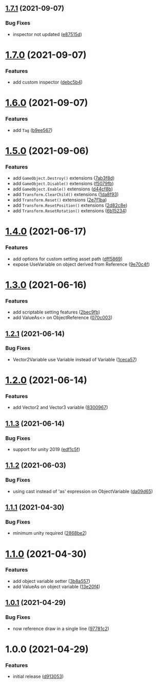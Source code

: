 ## [1.7.1](https://github.com/sickape/sleepyape-framework/compare/v1.7.0...v1.7.1) (2021-09-07)


### Bug Fixes

* inspector not updated ([e87515d](https://github.com/sickape/sleepyape-framework/commit/e87515de0f43f8304bac03b8dc4af5ced95e3d99))

# [1.7.0](https://github.com/sickape/sleepyape-framework/compare/v1.6.0...v1.7.0) (2021-09-07)


### Features

* add custom inspector ([debc5b4](https://github.com/sickape/sleepyape-framework/commit/debc5b40cb6fc3783a2bc59a8eab64ee6fa3796b))

# [1.6.0](https://github.com/sickape/sleepyape-framework/compare/v1.5.0...v1.6.0) (2021-09-07)


### Features

* add `Tag` ([b9ee567](https://github.com/sickape/sleepyape-framework/commit/b9ee567207642bce5673c308290313b66fa0d691))

# [1.5.0](https://github.com/sickape/sleepyape-framework/compare/v1.4.0...v1.5.0) (2021-09-06)


### Features

* add `GameObject.Destroy()` extensions ([7ab3f8d](https://github.com/sickape/sleepyape-framework/commit/7ab3f8de2ee0ee9559c7717420d8ac253f31dc1a))
* add `GameObject.Disable()` extensions ([f5079fb](https://github.com/sickape/sleepyape-framework/commit/f5079fbd2ad85086a060308eb7656b603f26a995))
* add `GameObject.Enable()` extensions ([d44cf8b](https://github.com/sickape/sleepyape-framework/commit/d44cf8b4b45fbca87ba1dd53d28a27a75604c8fa))
* add `Transform.ClearChild()` extensions ([1da8f93](https://github.com/sickape/sleepyape-framework/commit/1da8f935faef31f0e229854dc94fc387ca4e5a46))
* add `Transform.Reset()` extensions ([2e7f1ba](https://github.com/sickape/sleepyape-framework/commit/2e7f1ba615cea386bfccf58e876cc72fa65f7ac4))
* add `Transform.ResetPosition()` extensions ([2d82c8e](https://github.com/sickape/sleepyape-framework/commit/2d82c8ec70db0a85fefd0487c3f2b2e47036dfc5))
* add `Transform.ResetRotation()` extensions ([6b15234](https://github.com/sickape/sleepyape-framework/commit/6b15234ffe2751b12a83aa2e1c7f03bc5ca4a142))

# [1.4.0](https://github.com/sickape/sleepyape-framework/compare/v1.3.0...v1.4.0) (2021-06-17)


### Features

* add options for custom setting asset path ([dff5869](https://github.com/sickape/sleepyape-framework/commit/dff586945518fbe41e7667890b821dff694aa255))
* expose UseVariable on object derived from Reference ([9e70c4f](https://github.com/sickape/sleepyape-framework/commit/9e70c4f998c1188c07f34c2bf3f20b567f647473))

# [1.3.0](https://github.com/sickape/sleepyape-framework/compare/v1.2.1...v1.3.0) (2021-06-16)


### Features

* add scriptable setting features ([2bec9fb](https://github.com/sickape/sleepyape-framework/commit/2bec9fb1c240c4949097af9d54b7937d3c8739a7))
* add ValueAs<> on ObjectReference ([070c003](https://github.com/sickape/sleepyape-framework/commit/070c003549de64e2f3ff8bedc1c2e9363739ed49))

## [1.2.1](https://github.com/sickape/sleepyape-framework/compare/v1.2.0...v1.2.1) (2021-06-14)


### Bug Fixes

* Vector2Variable use Variable<Vector3> instead of Variable<Vector2> ([1ceca57](https://github.com/sickape/sleepyape-framework/commit/1ceca5780bd1f079ad34b5d4738228693c827a28))

# [1.2.0](https://github.com/sickape/sleepyape-framework/compare/v1.1.3...v1.2.0) (2021-06-14)


### Features

* add Vector2 and Vector3 variable ([8300967](https://github.com/sickape/sleepyape-framework/commit/8300967d001bd469991eec4ad04be4610dcdde97))

## [1.1.3](https://github.com/sickape/sleepyape-framework/compare/v1.1.2...v1.1.3) (2021-06-14)


### Bug Fixes

* support for unity 2019 ([edf1c5f](https://github.com/sickape/sleepyape-framework/commit/edf1c5f95a52de3ea287381ad0a85fac81b90000))

## [1.1.2](https://github.com/sickape/sleepyape-framework/compare/v1.1.1...v1.1.2) (2021-06-03)


### Bug Fixes

* using cast instead of 'as' expression on ObjectVariable ([da09d65](https://github.com/sickape/sleepyape-framework/commit/da09d65378975fd051534b9428a0decc0faa51f7))

## [1.1.1](https://github.com/sickape/sleepyape-framework/compare/v1.1.0...v1.1.1) (2021-04-30)


### Bug Fixes

* minimum unity required ([2868be2](https://github.com/sickape/sleepyape-framework/commit/2868be2553c13faeca8fddb8fc96405ad24f3ade))

# [1.1.0](https://github.com/sickape/sleepyape-framework/compare/v1.0.1...v1.1.0) (2021-04-30)


### Features

* add object variable setter ([3b8a557](https://github.com/sickape/sleepyape-framework/commit/3b8a5573a3d824d448412265c55e658a5676cd63))
* add ValueAs on object variable ([13e20f4](https://github.com/sickape/sleepyape-framework/commit/13e20f40f14e8713bab43683875bb22b185979f8))

## [1.0.1](https://github.com/sickape/sleepyape-framework/compare/v1.0.0...v1.0.1) (2021-04-29)


### Bug Fixes

* now reference draw in a single line ([97781c2](https://github.com/sickape/sleepyape-framework/commit/97781c2b0827eeb43ff86c8eff751f3f61e2fcc5))

# 1.0.0 (2021-04-29)


### Features

* initial release ([d913053](https://github.com/sickape/sleepyape-framework/commit/d913053c0ae333f36d7f7706536d62c66a721a7b))
